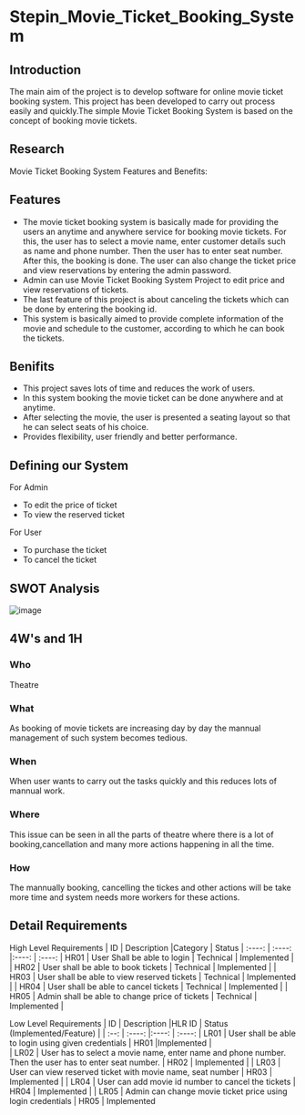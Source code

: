 # Stepin_Movie_Ticket_Booking_System

## Introduction

The main aim of the project is to develop software for online movie ticket booking system. This project has been developed to carry out process easily and quickly.The simple Movie Ticket Booking System is based on the concept of booking movie tickets. 

## Research

Movie Ticket Booking System Features and Benefits:

## Features

*  The movie ticket booking system is basically made for providing the users an anytime and anywhere service for booking movie tickets. For this, the user has to select a movie      name, enter customer details such as name and phone number. Then the user has to enter seat number. After this, the booking is done. The user can also change the ticket price      and view reservations by entering the admin password.
*   Admin can use Movie Ticket Booking System Project to edit price and view reservations of tickets.
*   The last feature of this project is about canceling the tickets which can be done by entering the booking id.
*   This system is basically aimed to provide complete information of the movie and schedule to the customer, according to which he can book the tickets.

## Benifits

*   This project saves lots of time and reduces the work of users.
*   In this system booking the movie ticket can be done anywhere and at anytime.
*   After selecting the movie, the user is presented a seating layout so that he can select seats of his choice.
*   Provides flexibility, user friendly and better performance.

## Defining our System

For Admin

*   To edit the price of ticket
*   To view the reserved ticket

For User

*   To purchase the ticket
*   To cancel the ticket

## SWOT Analysis
![image](https://user-images.githubusercontent.com/89603034/132201873-5321491f-00d4-49f4-8e19-04d52dc30bcd.png)

## 4W's and 1H

### Who

Theatre 

### What

As booking of movie tickets are increasing day by day the mannual management of such system becomes tedious.

### When

When user wants to carry out the tasks quickly and this reduces lots of mannual work. 

### Where

This issue can be seen in all the parts of theatre where there is a lot of booking,cancellation and many more actions happening in all the time.

### How

The mannually booking, cancelling the tickes and other actions will be take more time and system needs more workers for these actions.

## Detail Requirements

High Level Requirements
| ID    | Description                                    |Category   | Status      |
:----:  | :----:                                         |:----:     | :----:
| HR01  | User Shall be able to login                    | Technical | Implemented |
| HR02  | User shall be able to book tickets             | Technical | Implemented |
| HR03  | User shall be able to view reserved tickets    | Technical | Implemented |
| HR04  | User shall be able to cancel tickets           | Technical | Implemented |
| HR05  | Admin shall be able to change price of tickets | Technical | Implemented | 

Low Level Requirements
| ID  | Description |HLR ID | Status (Implemented/Feature) |
| :--: | :----: |:----: | :----:
| LR01 | User shall be able to  login using given credentials | HR01 |Implemented |               
| LR02 | User has to select a movie name, enter name and phone number. Then the user has to enter seat number. | HR02 | Implemented |
| LR03 | User can view reserved ticket with movie name, seat number | HR03 | Implemented |
| LR04 | User can add movie id number to cancel the tickets | HR04 | Implemented |
| LR05 | Admin can change movie ticket price using login credentials | HR05 | Implemented 



